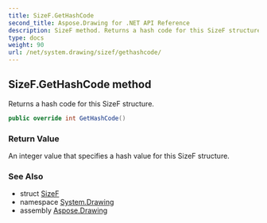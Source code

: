 ```yaml
---
title: SizeF.GetHashCode
second_title: Aspose.Drawing for .NET API Reference
description: SizeF method. Returns a hash code for this SizeF structure
type: docs
weight: 90
url: /net/system.drawing/sizef/gethashcode/
---
```

## SizeF.GetHashCode method

Returns a hash code for this SizeF structure.

```csharp
public override int GetHashCode()
```

### Return Value

An integer value that specifies a hash value for this SizeF structure.

### See Also

* struct [SizeF](../)
* namespace [System.Drawing](../../sizef/)
* assembly [Aspose.Drawing](../../../)


